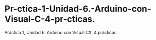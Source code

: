# Pr-ctica-1-Unidad-6.-Arduino-con-Visual-C-4-pr-cticas.
Práctica 1, Unidad 6. Arduino con Visual C#, 4 prácticas.
